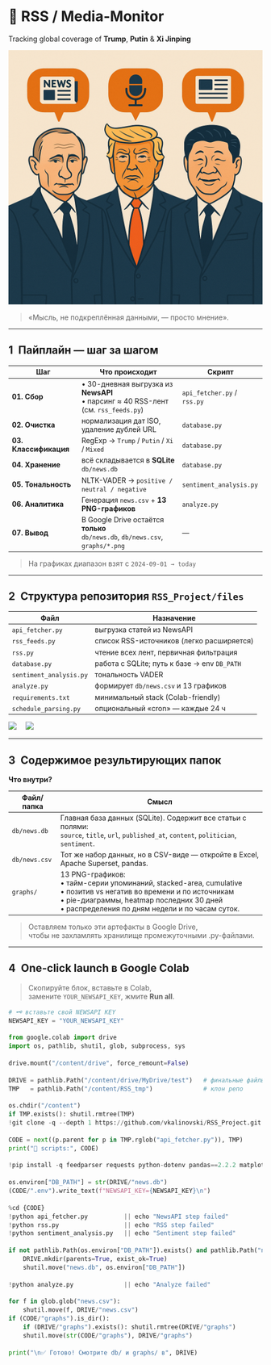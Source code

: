 <!-- ───────────────────────── README.md ───────────────────────── -->

# 📰 RSS / Media-Monitor  
Tracking global coverage of **Trump**, **Putin** & **Xi Jinping**

<p align="center">
  <img src="docs/img/banner.png" alt="Banner: Trump • Putin • Xi" width="820">
</p>

> «Мысль, не подкреплённая данными, — просто мнение».

---

## 1 Пайплайн — шаг за шагом

| Шаг | Что происходит | Скрипт |
|-----|----------------|--------|
| **01. Сбор** | • 30-дневная выгрузка из **NewsAPI**<br>• парсинг ≈ 40 RSS-лент (см. `rss_feeds.py`) | `api_fetcher.py` / `rss.py` |
| **02. Очистка** | нормализация дат ISO, удаление дублей URL | `database.py` |
| **03. Классификация** | RegExp → `Trump` / `Putin` / `Xi` / `Mixed` | `database.py` |
| **04. Хранение** | всё складывается в **SQLite** `db/news.db` | `database.py` |
| **05. Тональность** | NLTK-VADER → `positive / neutral / negative` | `sentiment_analysis.py` |
| **06. Аналитика** | Генерация `news.csv` + **13 PNG-графиков** | `analyze.py` |
| **07. Вывод** | В Google Drive остаётся **только**<br>`db/news.db`, `db/news.csv`, `graphs/*.png` | — |

> На графиках диапазон взят с `2024-09-01 → today`

---

## 2 Структура репозитория `RSS_Project/files`

| Файл | Назначение |
|------|-----------|
| `api_fetcher.py` | выгрузка статей из NewsAPI |
| `rss_feeds.py`   | список RSS-источников (легко расширяется) |
| `rss.py`         | чтение всех лент, первичная фильтрация |
| `database.py`    | работа с SQLite; путь к базе → env `DB_PATH` |
| `sentiment_analysis.py` | тональность VADER |
| `analyze.py`     | формирует `db/news.csv` и 13 графиков |
| `requirements.txt` | минимальный stack (Colab-friendly) |
| `schedule_parsing.py` | опциональный «cron» — каждые 24 ч |

<img src="https://img.shields.io/badge/Python-3.11+-blue?logo=python"> 
<img src="https://img.shields.io/badge/Google Colab-compatible-yellow?logo=googlecolab">

---

## 3 Содержимое результирующих папок

**Что внутри?**

| Файл/папка | Смысл |
|------------|-------|
| `db/news.db` | Главная база данных (SQLite). Содержит все статьи с полями:<br>`source`, `title`, `url`, `published_at`, `content`, `politician`, `sentiment`. |
| `db/news.csv` | Тот же набор данных, но в CSV-виде — откройте в Excel, Apache Superset, pandas. |
| `graphs/` | 13 PNG-графиков:<br>• тайм-серии упоминаний, stacked-area, cumulative<br>• позитив vs негатив во времени и по источникам<br>• pie-диаграммы, heatmap последних 30 дней<br>• распределения по дням недели и по часам суток. |

> Оставляем только эти артефакты в Google Drive,  
> чтобы не захламлять хранилище промежуточными .py-файлами.


---

## 4 One-click launch в Google Colab

> Скопируйте блок, вставьте в Colab,  
> замените `YOUR_NEWSAPI_KEY`, жмите **Run all**.

```python
# 🗝️ вставьте свой NEWSAPI KEY
NEWSAPI_KEY = "YOUR_NEWSAPI_KEY"

from google.colab import drive
import os, pathlib, shutil, glob, subprocess, sys

drive.mount("/content/drive", force_remount=False)

DRIVE = pathlib.Path("/content/drive/MyDrive/test")   # финальные файлы
TMP   = pathlib.Path("/content/RSS_tmp")              # клон репо

os.chdir("/content")
if TMP.exists(): shutil.rmtree(TMP)
!git clone -q --depth 1 https://github.com/vkalinovski/RSS_Project.git {TMP}

CODE = next((p.parent for p in TMP.rglob("api_fetcher.py")), TMP)
print("📂 scripts:", CODE)

!pip install -q feedparser requests python-dotenv pandas==2.2.2 matplotlib==3.8.4 nltk tqdm

os.environ["DB_PATH"] = str(DRIVE/"news.db")
(CODE/".env").write_text(f"NEWSAPI_KEY={NEWSAPI_KEY}\n")

%cd {CODE}
!python api_fetcher.py          || echo "NewsAPI step failed"
!python rss.py                  || echo "RSS step failed"
!python sentiment_analysis.py   || echo "Sentiment step failed"

if not pathlib.Path(os.environ["DB_PATH"]).exists() and pathlib.Path("news.db").exists():
    DRIVE.mkdir(parents=True, exist_ok=True)
    shutil.move("news.db", os.environ["DB_PATH"])

!python analyze.py              || echo "Analyze failed"

for f in glob.glob("news.csv"):
    shutil.move(f, DRIVE/"news.csv")
if (CODE/"graphs").is_dir():
    if (DRIVE/"graphs").exists(): shutil.rmtree(DRIVE/"graphs")
    shutil.move(str(CODE/"graphs"), DRIVE/"graphs")

print("\n✅ Готово! Смотрите db/ и graphs/ в", DRIVE)

